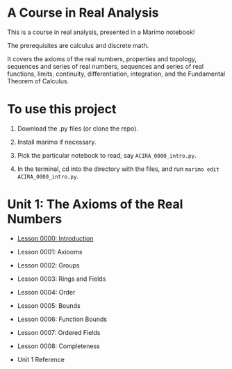 # A Course in Real Analysis

This is a course in real analysis, presented in a Marimo notebook!

The prerequisites are calculus and discrete math.

It covers the axioms of the real numbers, properties and topology, sequences and series of real numbers, sequences and series of real functions, limits, continuity, differentiation, integration, and the Fundamental Theorem of Calculus.

# To use this project

1. Download the .py files (or clone the repo).

2. Install marimo if necessary.

3. Pick the particular notebook to read, say `ACIRA_0000_intro.py`.

4. In the terminal, cd into the directory with the files, and run `marimo edit ACIRA_0000_intro.py`.

# Unit 1: The Axioms of the Real Numbers

* [Lesson 0000: Introduction](marimo.app/https://github.com/axiomtutor/acira/blob/master/ACIRAM_unit_1.py)

* Lesson 0001: Axiooms

* Lesson 0002: Groups

* Lesson 0003: Rings and Fields

* Lesson 0004: Order 

* Lesson 0005: Bounds

* Lesson 0006: Function Bounds

* Lesson 0007: Ordered Fields

* Lesson 0008: Completeness

* Unit 1 Reference
